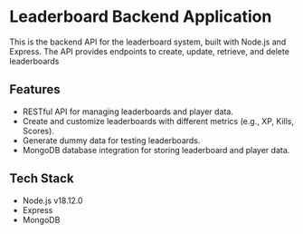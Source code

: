 # Leaderboard Backend Application

This is the backend API for the leaderboard system, built with Node.js and Express. The API provides endpoints to create, update, retrieve, and delete leaderboards

## Features

- RESTful API for managing leaderboards and player data.
- Create and customize leaderboards with different metrics (e.g., XP, Kills, Scores).
- Generate dummy data for testing leaderboards.
- MongoDB database integration for storing leaderboard and player data.

## Tech Stack

- Node.js v18.12.0
- Express
- MongoDB
